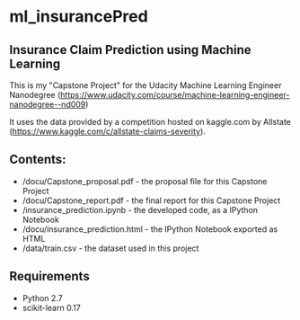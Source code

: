 # ml_insurancePred
Insurance Claim Prediction using Machine Learning 
------------
This is my "Capstone Project" for the Udacity Machine Learning Engineer Nanodegree (https://www.udacity.com/course/machine-learning-engineer-nanodegree--nd009)

It uses the data provided by a competition hosted on kaggle.com by Allstate (https://www.kaggle.com/c/allstate-claims-severity).

## Contents:
* /docu/Capstone_proposal.pdf - the proposal file for this Capstone Project
* /docu/Capstone_report.pdf - the final report for this Capstone Project
* /insurance_prediction.ipynb - the developed code, as a IPython Notebook
* /docu/insurance_prediction.html - the IPython Notebook exported as HTML
* /data/train.csv - the dataset used in this project

## Requirements
* Python 2.7
* scikit-learn 0.17
